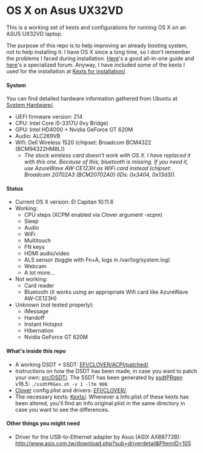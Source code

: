 # OS X on Asus UX32VD
This is a working set of kexts and configurations for running OS X on an ASUS UX32VD laptop.

The purpose of this repo is to help improving an already booting system, not to help installing it: I have OS X since a long time, so I don't remember the problems I faced during installation. [Here](http://www.insanelymac.com/forum/topic/298027-guide-aio-guides-for-hackintosh/)'s a good all-in-one guide and [here](http://www.insanelymac.com/forum/forum/137-osx86-installation/)'s a specialized forum. Anyway, I have included some of the kexts I used for the installation at [Kexts for installation/](Kexts%20for%20installation/).

#### System
You can find detailed hardware information gathered from Ubuntu at [System Hardware/](System%20Hardware/).

 - UEFI firmware version: 214
 - CPU: Intel Core i5-3317U (Ivy Bridge)
 - GPU: Intel HD4000 + Nvidia GeForce GT 620M
 - Audio: ALC269VB
 - Wifi: Dell Wireless 1520 (chipset: Broadcom BCM4322 (BCM94322HM8L))
   - _The stock wireless card doesn't work with OS X. I have replaced it with this one. Because of this, bluetooth is missing. If you need it, use AzureWave AW-CE123H as WiFi card instead (chipset: Broadcom 20702A3 (BCM20702A0) (IDs: 0x3404, 0x13d3))._

#### Status
 - Current OS X version: El Capitan 10.11.6
 - Working:
   - CPU steps (XCPM enabled via Clover argument -xcpm)
   - Sleep
   - Audio
   - WiFi
   - Multitouch
   - FN keys
   - HDMI audio/video
   - ALS sensor (toggle with Fn+A, logs in /var/log/system.log)
   - Webcam
   - A lot more...
 - Not working: 
   - Card reader
   - Bluetooth (it works using an appropriate Wifi card like AzureWave AW-CE123H)
 - Unknown (not tested properly):
   - iMessage
   - Handoff
   - Instant Hotspot
   - Hibernation
   - Nvidia GeForce GT 620M

#### What's inside this repo
 - A working DSDT + SSDT: [EFI/CLOVER/ACPI/patched/](EFI/CLOVER/ACPI/patched/).
 - Instructions on how the DSDT has been made, in case you want to patch your own: [src/DSDT/](src/DSDT/). The SSDT has been generated by [ssdtPRgen](https://github.com/Piker-Alpha/ssdtPRGen.sh) v16.5: `./ssdtPRGen.sh -x 1 -lfm 900`.
 - [Clover](http://sourceforge.net/projects/cloverefiboot/) config.plist and drivers: [EFI/CLOVER/](EFI/CLOVER).
 - The necessary kexts: [Kexts/](Kexts/). Whenever a Info.plist of these kexts has been altered, you'll find an Info.original.plist in the same directory in case you want to see the differences.

#### Other things you might need
 - Driver for the USB-to-Ethernet adapter by Asus (ASIX AX88772B): http://www.asix.com.tw/download.php?sub=driverdetail&PItemID=105

<!--
- Various kexts:
	- [ACPIBatteryManager](https://bitbucket.org/RehabMan/os-x-acpi-battery-driver)
	- [ApplePS2SmartTouchPad](http://forum.osxlatitude.com/index.php?/topic/1948-elan-focaltech-and-synaptics-smart-touchpad-driver-mac-os-x/): touchpad and keyboard (this is set to ISO and italian keyboard layout)
    - [AppleALC](https://github.com/vit9696/AppleALC) Audio
	- [AsusNBFnKeys](http://forum.osxlatitude.com/index.php?/topic/1968-fn-hotkey-and-als-sensor-driver-for-asus-notebooks/)
	- [Brcm\*](https://bitbucket.org/RehabMan/os-x-brcmpatchram): bluetooth
	- [BrcmFirmwareData]: Custom Broadcom Wifi Card
	- [EAPDFix](http://forum.osxlatitude.com/index.php?/topic/3084-eapdjack-sense-fix-no-audiojack-sense-issue-after-sleep/): to fix audio after sleep
	- [FakePCIID\*](https://bitbucket.org/RehabMan/os-x-fake-pci-id): to make wifi and USB 3.0 work
	- [FakeSMC](http://www.hwsensors.com): essential to boot OS X; no plugins installed
	- [IntelBacklight](https://bitbucket.org/RehabMan/os-x-intel-backlight): for display backlight
-->
